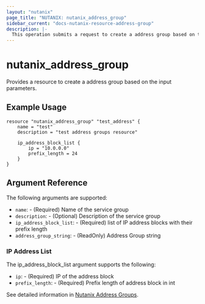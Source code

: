```yaml
---
layout: "nutanix"
page_title: "NUTANIX: nutanix_address_group"
sidebar_current: "docs-nutanix-resource-address-group"
description: |-
  This operation submits a request to create a address group based on the input parameters.
---
```


# nutanix_address_group

Provides a resource to create a address group based on the input parameters.

## Example Usage

```hcl
resource "nutanix_address_group" "test_address" {
	name = "test"
	description = "test address groups resource"

	ip_address_block_list {
		ip = "10.0.0.0"
		prefix_length = 24
	}
}
```


## Argument Reference

The following arguments are supported:

* `name`: - (Required) Name of the service group
* `description`: - (Optional) Description of the service group
* `ip_address_block_list`: - (Required) list of IP address blocks with their prefix length
* `address_group_string`: - (ReadOnly) Address Group string

### IP Address List

The ip_address_block_list argument supports the following:

* `ip`: - (Required) IP of the address block
* `prefix_length`: - (Required) Prefix length of address block in int

See detailed information in [Nutanix Address Groups](https://www.nutanix.dev/api_references/prism-central-v3/#/5ccef53a546a4-create-a-new-address-group).

